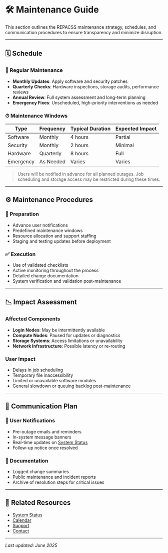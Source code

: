 # 🛠 Maintenance Guide

This section outlines the REPACSS maintenance strategy, schedules, and communication procedures to ensure transparency and minimize disruption.

---

## 🗓 Schedule <a id="schedule"></a>

### 🔄 Regular Maintenance

- **Monthly Updates**: Apply software and security patches
- **Quarterly Checks**: Hardware inspections, storage audits, performance reviews
- **Annual Review**: Full system assessment and long-term planning
- **Emergency Fixes**: Unscheduled, high-priority interventions as needed

### ⏱ Maintenance Windows

| Type       | Frequency | Typical Duration | Expected Impact |
|------------|-----------|------------------|-----------------|
| Software   | Monthly   | 4 hours          | Partial         |
| Security   | Monthly   | 2 hours          | Minimal         |
| Hardware   | Quarterly | 8 hours          | Full            |
| Emergency  | As Needed | Varies           | Varies          |

> Users will be notified in advance for all planned outages. Job scheduling and storage access may be restricted during these times.

---

## ⚙️ Maintenance Procedures <a id="procedures"></a>

### 🧭 Preparation

- Advance user notifications
- Predefined maintenance windows
- Resource allocation and support staffing
- Staging and testing updates before deployment

### ✅ Execution

- Use of validated checklists
- Active monitoring throughout the process
- Detailed change documentation
- System verification and validation post-maintenance

---

## 📉 Impact Assessment <a id="impact"></a>

### Affected Components

- **Login Nodes**: May be intermittently available
- **Compute Nodes**: Paused for updates or diagnostics
- **Storage Systems**: Access limitations or unavailability
- **Network Infrastructure**: Possible latency or re-routing

### User Impact

- Delays in job scheduling
- Temporary file inaccessibility
- Limited or unavailable software modules
- General slowdown or queuing backlog post-maintenance

---

## 📣 Communication Plan <a id="communication"></a>

### 🔔 User Notifications

- Pre-outage emails and reminders
- In-system message banners
- Real-time updates on [System Status](system-status.md)
- Follow-up notice once resolved

### 📄 Documentation

- Logged change summaries
- Public maintenance and incident reports
- Archive of resolution steps for critical issues

---

## 🔗 Related Resources

- [System Status](system-status.md)
- [Calendar](calendar.md)
- [Support](support.md)
- [Contact](contact.md)

---

_Last updated: June 2025_
